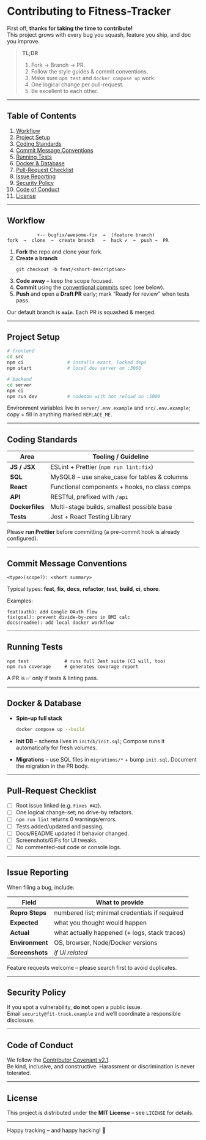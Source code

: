 # Contributing to **Fitness-Tracker**

First off, **thanks for taking the time to contribute!**  
This project grows with every bug you squash, feature you ship, and doc you improve.

> **TL;DR**  
> 1. Fork → Branch → PR.  
> 2. Follow the style guides & commit conventions.  
> 3. Make sure `npm test` and `docker compose up` work.  
> 4. One logical change per pull-request.  
> 5. Be excellent to each other.

---

## Table of Contents
1. [Workflow](#workflow)
2. [Project Setup](#project-setup)
3. [Coding Standards](#coding-standards)
4. [Commit Message Conventions](#commit-message-conventions)
5. [Running Tests](#running-tests)
6. [Docker & Database](#docker--database)
7. [Pull-Request Checklist](#pull-request-checklist)
8. [Issue Reporting](#issue-reporting)
9. [Security Policy](#security-policy)
10. [Code of Conduct](#code-of-conduct)
11. [License](#license)

---

## Workflow

```text
           +-- bugfix/awesome-fix  →  (feature branch)
fork  →  clone  →  create branch   →  hack ✔  →  push →  PR
```

1. **Fork** the repo and clone your fork.
2. **Create a branch**  
   ```
   git checkout -b feat/<short-description>
   ```
3. **Code away** – keep the scope focused.
4. **Commit** using the [conventional commits](https://www.conventionalcommits.org/) spec (see below).
5. **Push** and open a **Draft PR** early; mark “Ready for review” when tests pass.

Our default branch is **`main`**. Each PR is squashed & merged.

---

## Project Setup

```bash
# frontend
cd src
npm ci                # installs exact, locked deps
npm start             # local dev server on :3000

# backend
cd server
npm ci
npm run dev           # nodemon with hot reload on :5000
```

Environment variables live in `server/.env.example` and `src/.env.example`; copy + fill in anything marked `REPLACE_ME`.

---

## Coding Standards

| Area              | Tooling / Guideline |
|-------------------|---------------------|
| **JS / JSX**      | ESLint + Prettier (`npm run lint:fix`) |
| **SQL**           | MySQL8 – use snake_case for tables & columns |
| **React**         | Functional components + hooks, no class comps |
| **API**           | RESTful, prefixed with `/api` |
| **Dockerfiles**   | Multi-stage builds, smallest possible base |
| **Tests**         | Jest + React Testing Library |

Please **run Prettier** before committing (a pre-commit hook is already configured).

---

## Commit Message Conventions

```text
<type>(scope?): <short summary>
```

Typical types: **feat**, **fix**, **docs**, **refactor**, **test**, **build**, **ci**, **chore**.

Examples:

```
feat(auth): add Google OAuth flow
fix(goal): prevent divide-by-zero in BMI calc
docs(readme): add local docker workflow
```

---

## Running Tests

```
npm test             # runs full Jest suite (CI will, too)
npm run coverage     # generates coverage report
```

A PR is ✅ only if tests & linting pass.

---

## Docker & Database

* **Spin-up full stack**

  ```bash
  docker compose up --build
  ```

* **Init DB** – schema lives in `initdb/init.sql`; Compose runs it automatically for fresh volumes.

* **Migrations** – use SQL files in `migrations/*` + bump `init.sql`. Document the migration in the PR body.

---

## Pull-Request Checklist

- [ ] Root issue linked (e.g. `Fixes #42`).
- [ ] One logical change-set; no drive-by refactors.
- [ ] `npm run lint` returns 0 warnings/errors.
- [ ] Tests added/updated and passing.
- [ ] Docs/README updated if behavior changed.
- [ ] Screenshots/GIFs for UI tweaks.
- [ ] No commented-out code or console logs.

---

## Issue Reporting

When filing a bug, include:

| Field            | What to provide                                   |
|------------------|---------------------------------------------------|
| **Repro Steps**  | numbered list; minimal credentials if required    |
| **Expected**     | what you thought would happen                     |
| **Actual**       | what actually happened (+ logs, stack traces)     |
| **Environment**  | OS, browser, Node/Docker versions                 |
| **Screenshots**  | *if UI related*                                   |

Feature requests welcome – please search first to avoid duplicates.

---

## Security Policy

If you spot a vulnerability, **do not** open a public issue.  
Email `security@fit-track.example` and we’ll coordinate a responsible disclosure.

---

## Code of Conduct

We follow the [Contributor Covenant v2.1](https://www.contributor-covenant.org/version/2/1/code_of_conduct/).  
Be kind, inclusive, and constructive. Harassment or discrimination is never tolerated.

---

## License

This project is distributed under the **MIT License** – see `LICENSE` for details.

---

Happy tracking – and happy hacking! 🎉  

